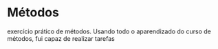 # Métodos
exercício prático de métodos.
Usando todo o aparendizado do curso de métodos, fui capaz de realizar tarefas
